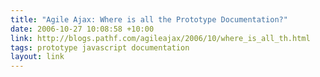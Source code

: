 ```yaml
---
title: "Agile Ajax: Where is all the Prototype Documentation?"
date: 2006-10-27 10:08:58 +10:00
link: http://blogs.pathf.com/agileajax/2006/10/where_is_all_th.html
tags: prototype javascript documentation
layout: link
---
```

